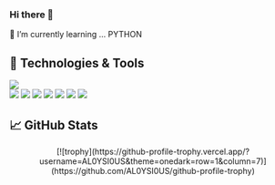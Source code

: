 ### Hi there 👋

🌱 I’m currently learning ... PYTHON

## 🔧 Technologies & Tools
<p align="center">
  
![](https://img.shields.io/badge/OS-Linux-informational?style=flat&logo=linux&logoColor=white&color=2bbc8a)   
![](https://img.shields.io/badge/Shell-Bash-informational?style=flat&logo=gnu-bash&logoColor=white&color=2bbc8a) 
![](https://img.shields.io/badge/Tools-Docker-informational?style=flat&logo=docker&logoColor=white&color=2bbc8a) 
![](https://img.shields.io/badge/Tools-Kubernetes-informational?style=flat&logo=kubernetes&logoColor=white&color=2bbc8a) 
![](https://img.shields.io/badge/Tools-Red_Hat_OpenShift-informational?style=flat&logo=red-hat-open-shift&logoColor=white&color=2bbc8a) 
![](https://img.shields.io/badge/Code-Vue-informational?style=flat&logo=vue.js&logoColor=white&color=2bbc8a) 
![](https://img.shields.io/badge/Code-JavaScript-informational?style=flat&logo=javascript&logoColor=white&color=2bbc8a) 
![](https://img.shields.io/badge/Code-Python-informational?style=flat&logo=python&logoColor=white&color=2bbc8a)</p>



## &#x1f4c8; GitHub Stats
<p align="center">
[![trophy](https://github-profile-trophy.vercel.app/?username=AL0YSI0US&theme=onedark=row=1&column=7)](https://github.com/AL0YSI0US/github-profile-trophy)
</p>
<!--
**AL0YSI0US/AL0YSI0US** is a ✨ _special_ ✨ repository because its `README.md` (this file) appears on your GitHub profile.

Here are some ideas to get you started:

- 🔭 I’m currently working on ...
- 🌱 I’m currently learning ...
- 👯 I’m looking to collaborate on ...
- 🤔 I’m looking for help with ...
- 💬 Ask me about ...
- 📫 How to reach me: ...
- 😄 Pronouns: ...
- ⚡ Fun fact: ...
-->
